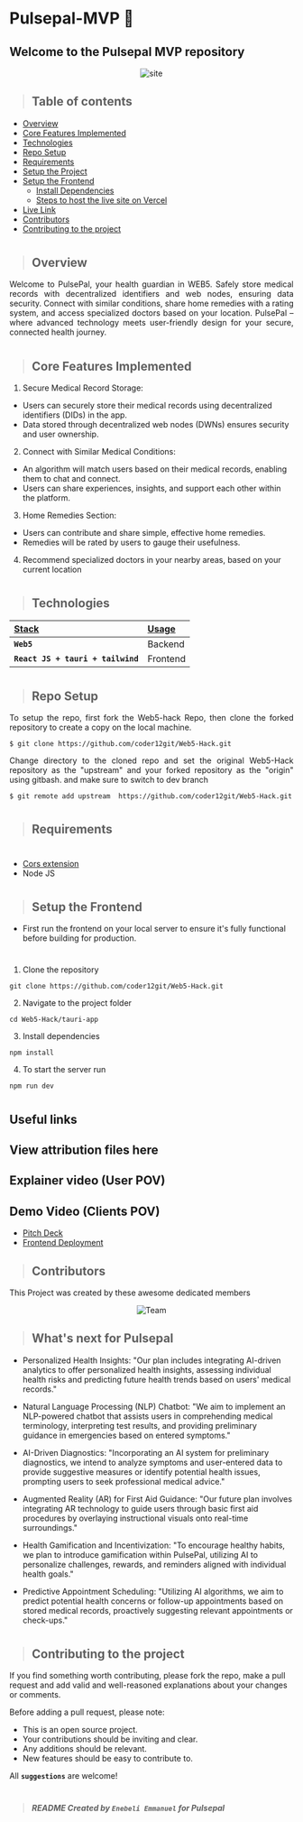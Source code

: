 # Pulsepal-MVP  🌟

## Welcome to the Pulsepal MVP repository

<p align="center" width="100%">
  <img src="https://github.com/coder12git/Web5-Hack/assets/58889001/7c2389e3-4897-40e7-920f-7d21fc437264" alt="site"/>
</p>

> ## Table of contents
- [Overview](#overview)
- [Core Features Implemented](#core-features-implemented)
- [Technologies](#technologies)
- [Repo Setup](#repo-setup)
- [Requirements](#requirements)
- [Setup the Project](#setup-the-project)
- [Setup the Frontend](#setup-the-frontend)
  - [Install Dependencies](#install-dependencies)
  - [Steps to host the live site on Vercel](#steps-to-host-the-live-site-on-vercel)
- [Live Link](#live-link)
- [Contributors](#contributors)
- [Contributing to the project](#contributing-to-the-project)
#
> ## Overview
<p align="justify">
Welcome to PulsePal, your health guardian in WEB5. Safely store medical records with decentralized identifiers and web nodes, ensuring data security. Connect with similar conditions, share home remedies with a rating system, and access specialized doctors based on your location. PulsePal – where advanced technology meets user-friendly design for your secure, connected health journey.
</p>



#
> ## Core Features Implemented

1. Secure Medical Record Storage:
- Users can securely store their medical records using decentralized identifiers (DIDs) in the app.
- Data stored through decentralized web nodes (DWNs) ensures security and user ownership.

2. Connect with Similar Medical Conditions:
- An algorithm will match users based on their medical records, enabling them to chat and connect.
- Users can share experiences, insights, and support each other within the platform.

3. Home Remedies Section:
- Users can contribute and share simple, effective home remedies.
- Remedies will be rated by users to gauge their usefulness.

4. Recommend specialized doctors in your nearby areas, based on your current location



</p>

#
> ## Technologies
| <b><u>Stack</u></b> | <b><u>Usage</u></b> |
| :------------------ | :------------------ |
| **`Web5`**      | Backend     |
| **`React JS + tauri + tailwind`**      | Frontend |

#
> ## Repo Setup

<p align="justify">
To setup the repo, first fork the Web5-hack Repo, then clone the forked repository to create a copy on the local machine.
</p>

    $ git clone https://github.com/coder12git/Web5-Hack.git

<p align="justify">
Change directory to the cloned repo and set the original Web5-Hack repository as the "upstream" and your forked repository as the "origin" using gitbash. and make sure to switch to dev branch
</p>

    $ git remote add upstream  https://github.com/coder12git/Web5-Hack.git

#

> ## Requirements
#
- [Cors extension](https://chromewebstore.google.com/detail/allow-cors-access-control/lhobafahddgcelffkeicbaginigeejlf) 
- Node JS

#
> ## Setup the Frontend
- First run the frontend on your local server to ensure it's fully functional before building for production.
#
1. Clone the repository

```
git clone https://github.com/coder12git/Web5-Hack.git
```

2. Navigate to the project folder

```
cd Web5-Hack/tauri-app
```

3. Install dependencies

```
npm install
```

4. To start the server run

```
npm run dev
```


# 

## Useful links

## View attribution files here



## Explainer video (User POV)



## Demo Video (Clients POV)




- [Pitch Deck](https://github.com/coder12git/Web5-Hack/files/13853501/PULSEPal.pdf)
- [Frontend Deployment](https://web5-hack-413v.vercel.app/#/)



> ## Contributors

This Project was created by these awesome dedicated members

<p align="center" width="100%">
  <img src="https://github.com/coder12git/Web5-Hack/assets/58889001/aaa8b1bc-e2e5-486b-a17c-3ce00d77a4d8" alt="Team"/>
</p>


> ## What's next for Pulsepal

- Personalized Health Insights: "Our plan includes integrating AI-driven analytics to offer personalized health insights, assessing individual health risks and predicting future health trends based on users' medical records."

- Natural Language Processing (NLP) Chatbot: "We aim to implement an NLP-powered chatbot that assists users in comprehending medical terminology, interpreting test results, and providing preliminary guidance in emergencies based on entered symptoms."

- AI-Driven Diagnostics: "Incorporating an AI system for preliminary diagnostics, we intend to analyze symptoms and user-entered data to provide suggestive measures or identify potential health issues, prompting users to seek professional medical advice."

- Augmented Reality (AR) for First Aid Guidance: "Our future plan involves integrating AR technology to guide users through basic first aid procedures by overlaying instructional visuals onto real-time surroundings."

- Health Gamification and Incentivization: "To encourage healthy habits, we plan to introduce gamification within PulsePal, utilizing AI to personalize challenges, rewards, and reminders aligned with individual health goals."

- Predictive Appointment Scheduling: "Utilizing AI algorithms, we aim to predict potential health concerns or follow-up appointments based on stored medical records, proactively suggesting relevant appointments or check-ups."


#
> ## Contributing to the project

If you find something worth contributing, please fork the repo, make a pull request and add valid and well-reasoned explanations about your changes or comments.

Before adding a pull request, please note:

- This is an open source project.
- Your contributions should be inviting and clear.
- Any additions should be relevant.
- New features should be easy to contribute to.

All **`suggestions`** are welcome!
#
> ##### README Created by `Enebeli Emmanuel` for Pulsepal
